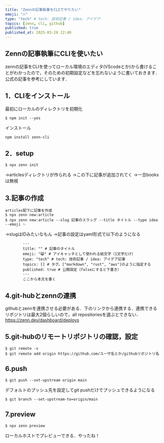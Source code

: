 ```yaml
---
title: "Zennの記事執筆をCLIでやりたい"
emoji: "🔥"
type: "tech" # tech: 技術記事 / idea: アイデア
topics: [zenn, cli, github]
published: true
published_at: 2025-03-28 12:40
---
```


Zennの記事執筆にCLIを使いたい
-----
zennの記事をCLIを使ってローカル環境のエディタ(VScodeとか)から書けることがわかったので，そのための初期設定などを忘れないように書いておきます．公式の記事を参考にしています．

## 1．CLIをインストール
最初にローカルのディレクトリを初期化
```
$ npm init --yes
```
インストール
```
npm install zenn-cli
```

## 2．setup
```
$ npx zenn init
```
->articlesディレクトリが作られる
->この下に記事が追加されてく
->一旦booksは無視

## 3.記事の作成
```
articles配下に記事を作成
$ npx zenn new:article
$ npx zenn new:article --slug 記事のスラッグ --title タイトル --type idea --emoji ✨
```
->slugはIDみたいなもん
->記事の設定はyaml形式で以下のようになる
```
        ---
        title: "" # 記事のタイトル
        emoji: "😸" # アイキャッチとして使われる絵文字（1文字だけ）
        type: "tech" # tech: 技術記事 / idea: アイデア記事
        topics: [] # タグ。["markdown", "rust", "aws"]のように指定する
        published: true # 公開設定（falseにすると下書き）
        ---
        ここから本文を書く
```

## 4.git-hubとzennの連携
githubとzennを連携させる必要がある．下のリンクから連携する．連携できるリポジトリは最大2個らしいので，all repositoriesを選ぶとできない．
https://zenn.dev/dashboard/deploys


## 5.git-hubのリモートリポジトリの確認，設定
```
$ git remote -v
$ git remote add origin https://github.com/ユーザ名とか/githubリポジトリ名
```

## 6.push
```
$ git push --set-upstream origin main
```
デフォルトのプッシュ先を設定してgit pushだけでプッシュできるようになる
```
$ git branch --set-upstream-to=origin/main
```

## 7.preview
```
$ npx zenn preview
```
ローカルホストでプレビューできる．やったね！
